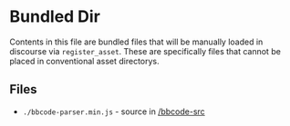 # Bundled Dir

Contents in this file are bundled files that will be manually loaded in discourse via `register_asset`. These are specifically files that cannot be placed in conventional asset directorys.

## Files

- `./bbcode-parser.min.js` - source in [/bbcode-src](/bbcode-src)
